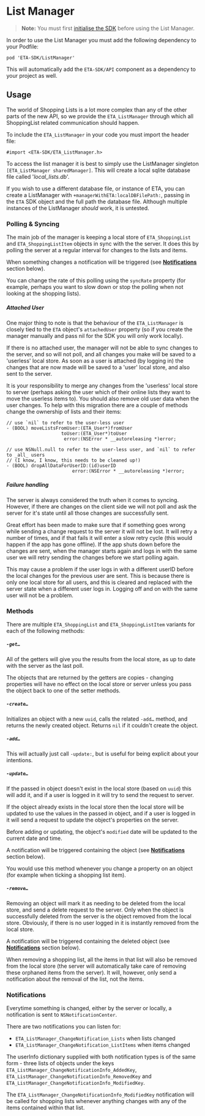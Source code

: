 # List Manager

> **Note:** You must first [initialise the SDK](GettingStarted.md#configure-the-sdk) before using the List Manager.


In order to use the List Manager you must add the following dependency to your Podfile:

`pod 'ETA-SDK/ListManager'`

This will automatically add the `ETA-SDK/API` component as a dependency to your project as well.

 
## Usage

The world of Shopping Lists is a lot more complex than any of the other parts of the new API, so we provide the `ETA_ListManager` through which all ShoppingList related communication should happen.


To include the `ETA_ListManager` in your code you must import the header file:

```obj-c 
#import <ETA-SDK/ETA_ListManager.h>
```


To access the list manager it is best to simply use the ListManager singleton `[ETA_ListManager sharedManager]`. This will create a local sqlite database file called '*local_lists.db*'.

If you wish to use a different database file, or instance of ETA, you can create a ListManager with `+managerWithETA:localDBFilePath:`, passing in the `ETA` SDK object and the full path the database file. Although multiple instances of the ListManager _should_ work, it is untested.

### Polling & Syncing

The main job of the manager is keeping a local store of `ETA_ShoppingList` and `ETA_ShoppingListItem` objects in sync with the the server. It does this by polling the server at a regular interval for changes to the lists and items.

When something changes a notification will be triggered (see **[Notifications](#notifications)** section below).

You can change the rate of this polling using the `syncRate` property (for example, perhaps you want to slow down or stop the polling when not looking at the shopping lists).

##### Attached User
One major thing to note is that the behaviour of the `ETA_ListManager` is closely tied to the `ETA` object's `attachedUser` property (so if you create the manager manually and pass nil for the SDK you will only work locally). 

If there is no attached user, the manager will not be able to sync changes to the server, and so will not poll, and all changes you make will be saved to a 'userless' local store. As soon as a user is attached (by logging in) the changes that are now made will be saved to a 'user' local store, and also sent to the server. 

It is your responsibility to merge any changes from the 'userless' local store to server (perhaps asking the user which of their online lists they want to move the userless items to). You should also remove old user data when the user changes. To help with this migration there are a couple of methods change the ownership of lists and their items:

```obj-c
// use `nil` to refer to the user-less user
- (BOOL) moveListsFromUser:(ETA_User*)fromUser 
					toUser:(ETA_User*)toUser 
					 error:(NSError * __autoreleasing *)error;

// use NSNull.null to refer to the user-less user, and `nil` to refer to _all_ users
// (I know, I know, this needs to be cleaned up!)
- (BOOL) dropAllDataForUserID:(id)userID 
						error:(NSError * __autoreleasing *)error;
```

##### Failure handling
The server is always considered the truth when it comes to syncing. However, if there are changes on the client side we will not poll and ask the server for it's state until all those changes are successfully sent. 

Great effort has been made to make sure that if something goes wrong while sending a change request to the server it will not be lost. It will retry a number of times, and if that fails it will enter a slow retry cycle (this would happen if the app has gone offline). If the app shuts down before the changes are sent, when the manager starts again and logs in with the same user we will retry sending the changes before we start polling again. 

This may cause a problem if the user logs in with a different userID before the local changes for the previous user are sent. This is because there is only one local store for all users, and this is cleared and replaced with the server state when a different user logs in. Logging off and on with the same user will not be a problem.


### Methods

There are multiple `ETA_ShoppingList` and `ETA_ShoppingListItem` variants for each of the following methods:

##### `-get…`
All of the getters will give you the results from the local store, as up to date with the server as the last poll.

The objects that are returned by the getters are copies - changing properties will have no effect on the local store or server unless you pass the object back to one of the setter methods.

##### `-create…`
Initializes an object with a new `uuid`, calls the related `-add…` method, and returns the newly created object. Returns `nil` if it couldn't create the object.

##### `-add…`
This will actually just call `-update:`, but is useful for being explicit about your intentions.

##### `-update…`
If the passed in object doesn't exist in the local store (based on `uuid`) this will add it, and if a user is logged in it will try to send the request to server.

If the object already exists in the local store then the local store will be updated to use the values in the passed in object, and if a user is logged in it will send a request to update the object's properties on the server.

Before adding or updating, the object's `modified` date will be updated to the current date and time.

A notification will be triggered containing the object (see **[Notifications](#notifications)** section below). 

You would use this method whenever you change a property on an object (for example when ticking a shopping list item).

##### `-remove…` 
Removing an object will mark it as needing to be deleted from the local store, and send a delete request to the server. Only when the object is successfully deleted from the server is the object removed from the local store. Obviously, if there is no user logged in it is instantly removed from the local store.

A notification will be triggered containing the deleted object (see **[Notifications](#notifications)** section below). 

When removing a shopping list, all the items in that list will also be removed from the local store (the server will automatically take care of removing these orphaned items from the server). It will, however, only send a notification about the removal of the list, not the items.


### Notifications

Everytime something is changed, either by the server or locally, a notification is sent to `NSNotificationCenter`.

There are two notifications you can listen for:

- `ETA_ListManager_ChangeNotification_Lists` when lists changed
- `ETA_ListManager_ChangeNotification_ListItems` when items changed

The userInfo dictionary supplied with both notification types is of the same form - three lists of objects under the keys `ETA_ListManager_ChangeNotificationInfo_AddedKey`, `ETA_ListManager_ChangeNotificationInfo_RemovedKey` and `ETA_ListManager_ChangeNotificationInfo_ModifiedKey`. 

The `ETA_ListManager_ChangeNotificationInfo_ModifiedKey` notification will be called for shopping lists whenever anything changes with any of the items contained within that list.

